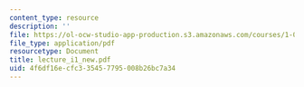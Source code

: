 ```yaml
---
content_type: resource
description: ''
file: https://ol-ocw-studio-app-production.s3.amazonaws.com/courses/1-033-mechanics-of-material-systems-an-energy-approach-fall-2003/4f6df16ecfc335457795008b26bc7a34_lecture_i1_new.pdf
file_type: application/pdf
resourcetype: Document
title: lecture_i1_new.pdf
uid: 4f6df16e-cfc3-3545-7795-008b26bc7a34
---
```

